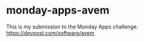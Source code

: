 # monday-apps-avem

This is my submission to the Monday Apps challenge.<br>
https://devpost.com/software/avem
